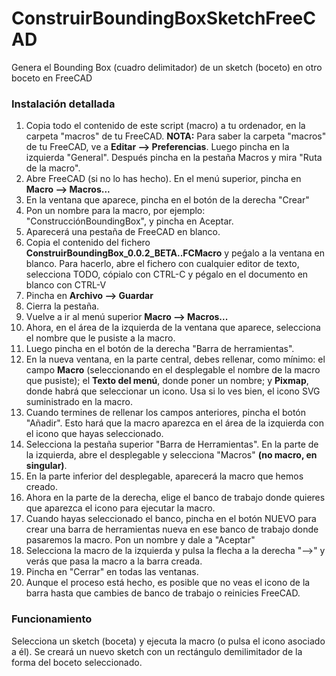 # ConstruirBoundingBoxSketchFreeCAD
Genera el Bounding Box (cuadro delimitador) de un sketch (boceto) en otro boceto en FreeCAD

### Instalación detallada

1. Copia todo el contenido de este script (macro) a tu ordenador, en la carpeta "macros" de tu FreeCAD.
**NOTA:** Para saber la carpeta "macros" de tu FreeCAD, ve a **Editar --> Preferencias**. Luego pincha en la izquierda "General". Después pincha en la pestaña Macros y mira "Ruta de la macro".
2. Abre FreeCAD (si no lo has hecho). En el menú superior, pincha en **Macro --> Macros...**
3. En la ventana que aparece, pincha en el botón de la derecha "Crear"
4. Pon un nombre para la macro, por ejemplo: "ConstrucciónBoundingBox", y pincha en Aceptar.
5. Aparecerá una pestaña de FreeCAD en blanco.
6. Copia el contenido del fichero **ConstruirBoundingBox_0.0.2_BETA..FCMacro** y peǵalo a la ventana en blanco. Para hacerlo, abre el fichero con cualquier editor de texto, selecciona TODO, cópialo con CTRL-C y pégalo en el documento en blanco con CTRL-V
7. Pincha en **Archivo --> Guardar**
8. Cierra la pestaña.
9. Vuelve a ir  al menú superior **Macro --> Macros...**
10. Ahora, en el área de la izquierda de la ventana que aparece, selecciona el nombre que le pusiste a la macro.
11. Luego pincha en el botón de la derecha "Barra de herramientas".
12. En la nueva ventana, en la parte central, debes rellenar, como mínimo: el campo **Macro** (seleccionando en el desplegable el nombre de la macro que pusiste); el **Texto del menú**, donde poner un nombre; y **Pixmap**, donde habrá que seleccionar un icono. Usa si lo ves bien, el icono SVG suministrado en la macro.
13. Cuando termines de rellenar los campos anteriores, pincha el botón "Añadir". Esto hará que la macro aparezca en el área de la izquierda con el icono que hayas seleccionado.
14. Selecciona la pestaña superior "Barra de Herramientas". En la parte de la izquierda, abre el desplegable y selecciona "Macros" **(no macro, en singular)**.
15. En la parte inferior del desplegable, aparecerá la macro que hemos creado.
16. Ahora en la parte de la derecha, elige el banco de trabajo donde quieres que aparezca el icono para ejecutar la macro.
17. Cuando hayas seleccionado el banco, pincha en el botón NUEVO para crear una barra de herramientas nueva en ese banco de trabajo donde pasaremos la macro. Pon un nombre y dale a "Aceptar"
18. Selecciona la macro de la izquierda y pulsa la flecha a la derecha "-->" y verás que pasa la macro a la barra creada.
19. Pincha en "Cerrar" en todas las ventanas.
20. Aunque el proceso está hecho, es posible que no veas el icono de la barra hasta que cambies de banco de trabajo o reinicies FreeCAD.

### Funcionamiento

Selecciona un sketch (boceta) y ejecuta la macro (o pulsa el icono asociado a él). Se creará un nuevo sketch con un rectángulo demilimitador de la forma del boceto seleccionado.
